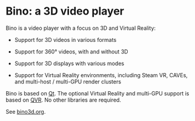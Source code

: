 # Bino: a 3D video player

Bino is a video player with a focus on 3D and Virtual Reality:

- Support for 3D videos in various formats

- Support for 360° videos, with and without 3D

- Support for 3D displays with various modes

- Support for Virtual Reality environments, including Steam VR,
  CAVEs, and multi-host / multi-GPU render clusters

Bino is based on [Qt](https://www.qt.io/). The optional Virtual Reality
and multi-GPU support is based on [QVR](https://marlam.de/qvr/). No other
libraries are required.

See [bino3d.org](https://bino3d.org/).
